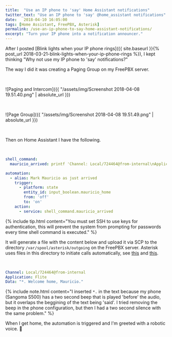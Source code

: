 ```yaml
---
title:  "Use an IP phone to 'say' Home Assistant notifications"
twitter_text: "Use an IP phone to 'say' @home_assistant notifications"
date:   2018-04-10 16:05:00
tags: [Home Assistant, FreePBX, Asterisk]
permalink: /use-an-ip-phone-to-say-home-assistant-notifications/
excerpt: "Turn your IP phone into a notification announcer."
---
```

<!-- markdownlint-disable html -->
After I posted [Blink lights when your IP phone rings]({{ site.baseurl }}{% post_url 2018-03-21-blink-lights-when-your-ip-phone-rings %}), I kept thinking "Why not use my IP phone to 'say' notifications?"

The way I did it was creating a Paging Group on my FreePBX server.

<br />

![Paging and Intercom]({{ "/assets/img/Screenshot 2018-04-08 19.51.40.png" | absolute_url }})

<br />

![Page Group]({{ "/assets/img/Screenshot 2018-04-08 19.51.49.png" | absolute_url }})

<br />

Then on Home Assistant I have the following.

<br />

```yaml
shell_command:
  mauricio_arrived: printf 'Channel: Local/724464@from-internal\nApplication: Flite\nData: "*. Welcome home, Mauricio."' > `date +"%Y%m%d%H%M%S"`.call && scp *.call root@192.168.10.10:/var/spool/asterisk/outgoing && rm *.call

automation:
  - alias: Mark Mauricio as just arrived
    trigger:
      - platform: state
        entity_id: input_boolean.mauricio_home
        from: 'off'
        to: 'on'
    action:
      - service: shell_command.mauricio_arrived
```

{% include tip.html content="You must set SSH to use keys for authentication, this will prevent the system from prompting for passwords every time shell command is executed." %}

It will generate a file with the content below and upload it via SCP to the directory `/var/spool/asterisk/outgoing` on the FreePBX server. Asterisk uses files in this directory to initiate calls automatically, see [this](https://wiki.asterisk.org/wiki/display/AST/Asterisk+Call+Files) and [this](https://www.voip-info.org/wiki/view/Asterisk+auto-dial+out).

<br />

```yaml
Channel: Local/724464@from-internal
Application: Flite
Data: "*. Welcome home, Mauricio."
```

{% include note.html content="I inserted `*.` in the text because my phone \(Sangoma S500\) has a two second beep that is played 'before' the audio, but it overlaps the beggining of the text being 'said'. I tried removing the beep in the phone configuration, but then I had a two second silence with the same problem." %}

When I get home, the automation is triggered and I'm greeted with a robotic voice. 🤖
